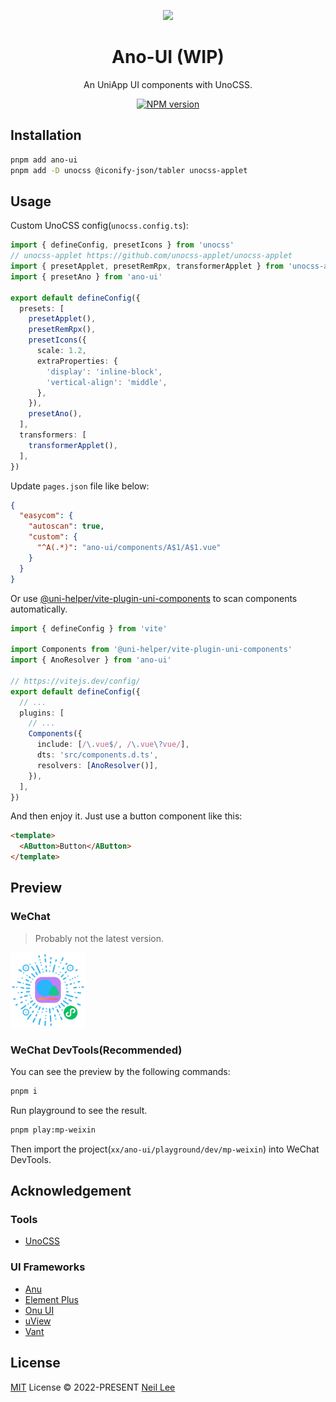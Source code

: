 <p align="center">
<img src="https://github.com/ano-ui/ano-ui/raw/main/public/logo.svg" style="width:100px;" />
<h1 align="center">Ano-UI (WIP)</h1>
<p align="center">An UniApp UI components with UnoCSS.</p>
</p>
<p align="center">
<a href="https://www.npmjs.com/package/ano-ui"><img src="https://img.shields.io/npm/v/ano-ui?color=c95f8b&amp;label=" alt="NPM version"></a></p>

## Installation

```bash
pnpm add ano-ui
pnpm add -D unocss @iconify-json/tabler unocss-applet
```

## Usage

Custom UnoCSS config(`unocss.config.ts`):

```ts
import { defineConfig, presetIcons } from 'unocss'
// unocss-applet https://github.com/unocss-applet/unocss-applet
import { presetApplet, presetRemRpx, transformerApplet } from 'unocss-applet'
import { presetAno } from 'ano-ui'

export default defineConfig({
  presets: [
    presetApplet(),
    presetRemRpx(),
    presetIcons({
      scale: 1.2,
      extraProperties: {
        'display': 'inline-block',
        'vertical-align': 'middle',
      },
    }),
    presetAno(),
  ],
  transformers: [
    transformerApplet(),
  ],
})
```

Update `pages.json` file like below:
  
```json
{
  "easycom": {
    "autoscan": true,
    "custom": {
      "^A(.*)": "ano-ui/components/A$1/A$1.vue"
    }
  }
}
```

Or use [@uni-helper/vite-plugin-uni-components](https://github.com/uni-helper/vite-plugin-uni-components) to scan components automatically.

```ts
import { defineConfig } from 'vite'

import Components from '@uni-helper/vite-plugin-uni-components'
import { AnoResolver } from 'ano-ui'

// https://vitejs.dev/config/
export default defineConfig({
  // ...
  plugins: [
    // ...
    Components({
      include: [/\.vue$/, /\.vue\?vue/],
      dts: 'src/components.d.ts',
      resolvers: [AnoResolver()],
    }),
  ],
})
```

And then enjoy it. Just use a button component like this:

```html
<template>
  <AButton>Button</AButton>
</template>
```

## Preview

### WeChat

> Probably not the latest version.

<img src="./public/applet-code.png" style="width:120px;" />

### WeChat DevTools(Recommended)

You can see the preview by the following commands:

```bash
pnpm i
```

Run playground to see the result.

```bash
pnpm play:mp-weixin
```

Then import the project(`xx/ano-ui/playground/dev/mp-weixin`) into WeChat DevTools.

## Acknowledgement

### Tools

- [UnoCSS](https://github.com/unocss/unocss)

### UI Frameworks

- [Anu](https://github.com/jd-solanki/anu)
- [Element Plus](https://github.com/element-plus/element-plus)
- [Onu UI](https://github.com/onu-ui/onu-ui)
- [uView](https://github.com/umicro/uView2.0)
- [Vant](https://github.com/youzan/vant)

## License

[MIT](https://github.com/ano-ui/ano-ui/blob/main/LICENSE) License &copy; 2022-PRESENT [Neil Lee](https://github.com/zguolee)
